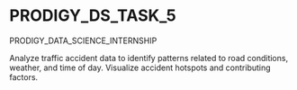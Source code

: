 # PRODIGY_DS_TASK_5
PRODIGY_DATA_SCIENCE_INTERNSHIP


Analyze traffic accident data to identify patterns related
to road conditions, weather, and time of day. Visualize
accident hotspots and contributing factors.
